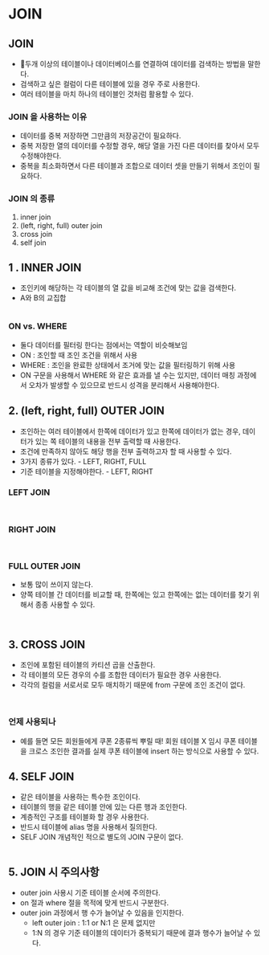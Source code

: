 # JOIN

## JOIN&#x20;

* 두개 이상의 테이블이나 데이터베이스를 연결하여 데이터를 검색하는 방법을 말한다.&#x20;
* 검색하고 싶은 컬럼이 다른 테이블에 있을 경우 주로 사용한다.&#x20;
* 여러 테이블을 마치 하나의 테이블인 것처럼 활용할 수 있다.&#x20;

### JOIN 을 사용하는 이유&#x20;

* 데이터를 중복 저장하면 그만큼의 저장공간이 필요하다.&#x20;
* 중복 저장한 열의 데이터를 수정할 경우, 해당 열을 가진 다른 데이터를 찾아서 모두 수정해야한다.&#x20;
* 중복을 최소화하면서 다른 테이블과 조합으로 데이터 셋을 만들기 위해서 조인이 필요하다. &#x20;

### JOIN 의 종류&#x20;

1. inner join&#x20;
2. (left, right, full) outer join&#x20;
3. cross join&#x20;
4. self join&#x20;

## 1 . INNER JOIN

* 조인키에 해당하는 각 테이블의 열 값을 비교해 조건에 맞는 값을 검색한다. &#x20;
* A와 B의 교집합&#x20;

<figure><img src="../../.gitbook/assets/image (67).png" alt=""><figcaption></figcaption></figure>

### ON vs. WHERE&#x20;

* 둘다 데이터를 필터링 한다는 점에서는 역할이 비슷해보임&#x20;
* ON : 조인할 때 조인 조건을 위해서 사용&#x20;
* WHERE : 조인을 완료한 상태에서 조거에 맞는 값을 필터링하기 위해 사용&#x20;
* ON 구문을 사용해서 WHERE 와 같은 효과를 낼 수는 있지만, 데이터 매칭 과정에서 오차가 발생할 수 있으므로 반드시 성격을 분리해서 사용해야한다.&#x20;

## 2. (left, right, full) OUTER JOIN&#x20;

* 조인하는 여러 테이블에서 한쪽에 데이터가 있고 한쪽에 데이터가 없는 경우, 데이터가 있는 쪽 테이블의 내용을 전부 출력할 때 사용한다.&#x20;
* 조건에 만족하지 않아도 해당 행을 전부 출력하고자 할 때 사용할 수 있다.&#x20;
* 3가지 종류가 있다. - LEFT, RIGHT, FULL&#x20;
* 기준 테이블을 지정해야한다. - LEFT, RIGHT&#x20;

### LEFT JOIN&#x20;

<figure><img src="../../.gitbook/assets/image (74).png" alt=""><figcaption></figcaption></figure>

<figure><img src="../../.gitbook/assets/image (30).png" alt=""><figcaption></figcaption></figure>

### RIGHT JOIN&#x20;

<figure><img src="../../.gitbook/assets/image (69).png" alt=""><figcaption></figcaption></figure>

<figure><img src="../../.gitbook/assets/image (46).png" alt=""><figcaption></figcaption></figure>

### FULL OUTER JOIN&#x20;

* 보통 많이 쓰이지 않는다.&#x20;
* 양쪽 테이블 간 데이터를 비교할 때, 한쪽에는 있고 한쪽에는 없는 데이터를 찾기 위해서 종종 사용할 수 있다.&#x20;

<figure><img src="../../.gitbook/assets/image (18).png" alt=""><figcaption></figcaption></figure>

<figure><img src="../../.gitbook/assets/image (43).png" alt=""><figcaption></figcaption></figure>

## 3. CROSS JOIN&#x20;

* 조인에 포함된 테이블의 카티션 곱을 산출한다.&#x20;
* 각 테이블의 모든 경우의 수를 조합한 데이터가 필요한 경우 사용한다.&#x20;
* 각각의 컬럼을 서로서로 모두 매치하기 때문에 from 구문에 조인 조건이 없다.&#x20;

<figure><img src="../../.gitbook/assets/image (72).png" alt=""><figcaption></figcaption></figure>

<figure><img src="../../.gitbook/assets/image (10).png" alt=""><figcaption></figcaption></figure>

### 언제 사용되나

* 예를 들면 모든 회원들에게 쿠폰 2종류씩 뿌릴 때! 회원 테이블 X 임시 쿠폰 테이블을 크로스 조인한 결과를 실제 쿠폰 테이블에 insert 하는 방식으로 사용할 수 있다.&#x20;

## 4. SELF JOIN&#x20;

* 같은 테이블을 사용하는 특수한 조인이다.&#x20;
* 테이블의 행을 같은 테이블 안에 있는 다른 행과 조인한다.&#x20;
* 계층적인 구조를 테이블화 할 경우 사용한다.&#x20;
* 반드시 테이블에 alias 명을 사용해서 질의한다.&#x20;
* SELF JOIN 개념적인 적으로 별도의 JOIN 구문이 없다.&#x20;

<figure><img src="../../.gitbook/assets/image (19).png" alt=""><figcaption></figcaption></figure>

## 5. JOIN 시 주의사항&#x20;

* outer join 사용시 기준 테이블 순서에 주의한다.&#x20;
* on 절과 where 절을 목적에 맞게 반드시 구분한다.&#x20;
* outer join 과정에서 행 수가 늘어날 수 있음을 인지한다.&#x20;
  * left outer join : 1:1 or N:1 은 문제 없지만&#x20;
  * 1:N 의 경우 기준 테이블의 데이터가 중복되기 때문에 결과 행수가 늘어날 수 있다. &#x20;
